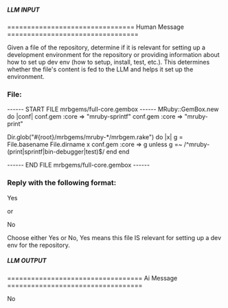 ##### LLM INPUT #####
================================ Human Message =================================

Given a file of the repository, determine if it is relevant for setting up a development environment for the repository or providing information about how to set up dev env (how to setup, install, test, etc.). This determines whether the file's content is fed to the LLM and helps it set up the environment.

### File:
------ START FILE mrbgems/full-core.gembox ------
MRuby::GemBox.new do |conf|
  conf.gem :core => "mruby-sprintf"
  conf.gem :core => "mruby-print"

  Dir.glob("#{root}/mrbgems/mruby-*/mrbgem.rake") do |x|
    g = File.basename File.dirname x
    conf.gem :core => g unless g =~ /^mruby-(print|sprintf|bin-debugger|test)$/
  end
end

------ END FILE mrbgems/full-core.gembox ------

### Reply with the following format:

<rel>Yes</rel>

or

<rel>No</rel>

Choose either Yes or No, Yes means this file IS relevant for setting up a dev env for the repository.

##### LLM OUTPUT #####
================================== Ai Message ==================================

<rel>No</rel>